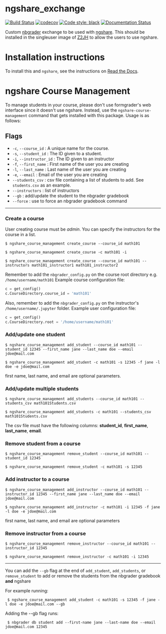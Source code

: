 # ngshare_exchange
[![Build Status](https://travis-ci.org/lxylxy123456/ngshare_exchange.svg?branch=master)](https://travis-ci.org/lxylxy123456/ngshare_exchange)
[![codecov](https://codecov.io/gh/lxylxy123456/ngshare_exchange/branch/master/graph/badge.svg)](https://codecov.io/gh/lxylxy123456/ngshare_exchange)
[![Code style: black](https://img.shields.io/badge/code%20style-black-000000.svg)](https://github.com/psf/black)
[![Documentation Status](https://readthedocs.org/projects/ngshare-exchange/badge/?version=latest)](https://ngshare-exchange.readthedocs.io/en/latest/?badge=latest)

Custom [nbgrader](https://github.com/jupyter/nbgrader) exchange to be used with [ngshare](https://github.com/lxylxy123456/ngshare). This should be installed in the singleuser image of [Z2JH](https://github.com/jupyterhub/zero-to-jupyterhub-k8s) to allow the users to use ngshare.

# Installation instructions

To install this and `ngshare`, see the instructions on [Read the Docs](https://ngshare.readthedocs.io/en/latest/user_guide/install.html).

# ngshare Course Management

To manage students in your course, please don't use formgrader's web interface since it doesn't use ngshare. Instead, use the `ngshare-course-management` command that gets installed with this package. Usage is as follows:

## Flags
- `-c`, `--course_id` : A unique name for the course.
- `-s`, `--student_id` : The ID given to a student.
- `-i`, `--instructor_id` : The ID given to an instructor
- `-f`, `--first_name` : First name of the user you are creating
- `-l`, `--last_name` : Last name of the user you are creating
- `-e`, `--email` : Email of the user you are creating
- `--students_csv` : csv file containing a list of students to add. See `students.csv` as an example. 
- `--instructors` : list of instructors
- `--gb` : add/update the student to the nbgrader gradebook
- `--force` : use to force an nbgrader gradebook command
---
### Create a course
User creating course must be *admin*.
You can specify the instructors for the course in a list.

```
$ ngshare_course_management create_course --course_id math101 
```
```
$ ngshare_course_management create_course -c math101 -i
```
```
$ ngshare_course_management create_course --course_id math101 --instructors math101_instructor1 math101_instructor2
```

Remember to add the `nbgrader_config.py` on the course root directory e.g. `/home/username/math101`
Example course configuration file:
```python
c = get_config()
c.CourseDirectory.course_id = 'math101'
```

Also, remember to add the `nbgrader_config.py` on the instructor's `/home/username/.jupyter` folder.
Example user configuration file:
```python
c = get_config()
c.CourseDirectory.root = '/home/username/math101'
```

### Add/update one student
```
$ ngshare_course_management add_student --course_id math101 --student_id 12345 --first_name jane --last_name doe --email jdoe@mail.com 
```
```
$ ngshare_course_management add_student -c math101 -s 12345 -f jane -l doe -e jdoe@mail.com
```

first name, last name, and email are optional parameters.

### Add/update multiple students
```
$ ngshare_course_management add_students --course_id math101 --students_csv math101Students.csv
```
```
$ ngshare_course_management add_students -c math101 --students_csv math101Students.csv
```

The csv file must have the following columns: **student_id**, **first_name**, **last_name**, **email**.

### Remove student from a course
```
$ ngshare_course_management remove_student --course_id math101 --student_id 12345
```
```
$ ngshare_course_management remove_student -c math101 -s 12345
```

### Add instructor to a course
```
$ ngshare_course_management add_instructor --course_id math101 --instructor_id 12345 --first_name jane --last_name doe --email jdoe@mail.com 
```
```
$ ngshare_course_management add_instructor -c math101 -i 12345 -f jane -l doe -e jdoe@mail.com
```
first name, last name, and email are optional parameters

### Remove instructor from a course
```
$ ngshare_course_management remove_instructor --course_id math101 --instructor_id 12345
```
```
$ ngshare_course_management remove_instructor -c math101 -i 12345
```
---
You can add the `--gb` flag at the end of `add_student`, `add_students`, or `remove_student` to add or remove the students from the nbgrader gradebook **and** ngshare

For example running:
```
 $ ngshare_course_management add_student -c math101 -s 12345 -f jane -l doe -e jdoe@mail.com --gb
 ```

Adding the --gb flag runs:
```
 $ nbgrader db student add --first-name jane --last-name doe --email jdoe@mail.com 12345
```
